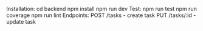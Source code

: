 Installation:
cd backend
npm install
npm run dev
Test:
npm run test
npm run coverage
npm run lint
Endpoints:
POST /tasks - create task
PUT /tasks/:id - update task